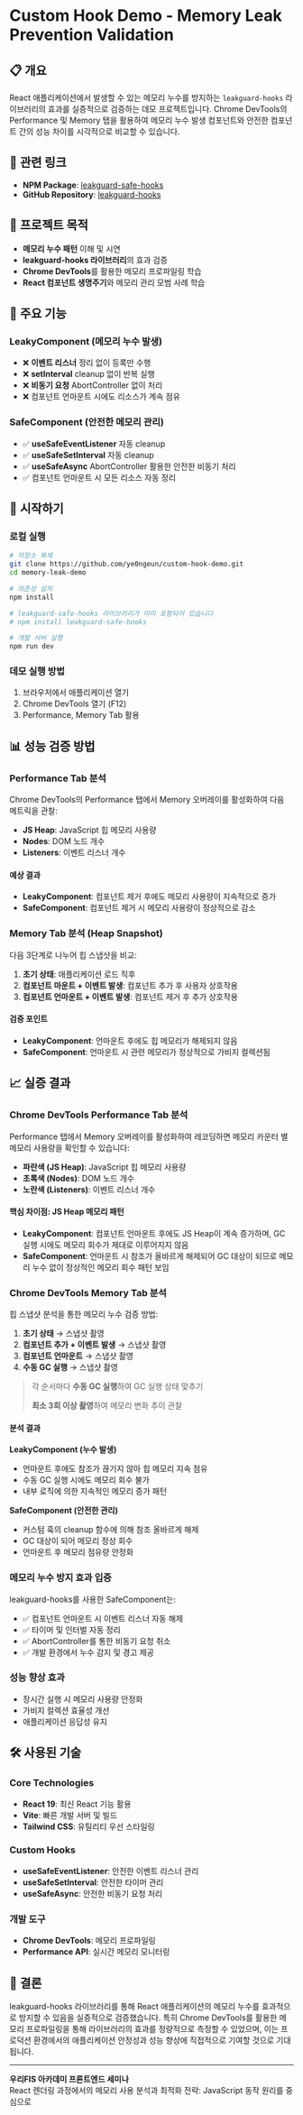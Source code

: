 # Custom Hook Demo - Memory Leak Prevention Validation

## 📋 개요

React 애플리케이션에서 발생할 수 있는 메모리 누수를 방지하는 `leakguard-hooks` 라이브러리의 효과를 실증적으로 검증하는 데모 프로젝트입니다. Chrome DevTools의 Performance 및 Memory 탭을 활용하여 메모리 누수 발생 컴포넌트와 안전한 컴포넌트 간의 성능 차이를 시각적으로 비교할 수 있습니다.

## 🔗 관련 링크

- **NPM Package**: [leakguard-safe-hooks](https://www.npmjs.com/package/leakguard-safe-hooks)
- **GitHub Repository**: [leakguard-hooks](https://github.com/noeyigg/leakguard-hooks)

## 🎯 프로젝트 목적

- **메모리 누수 패턴** 이해 및 시연
- **leakguard-hooks 라이브러리**의 효과 검증
- **Chrome DevTools**를 활용한 메모리 프로파일링 학습
- **React 컴포넌트 생명주기**와 메모리 관리 모범 사례 학습

## 🔧 주요 기능

### LeakyComponent (메모리 누수 발생)
- ❌ **이벤트 리스너** 정리 없이 등록만 수행
- ❌ **setInterval** cleanup 없이 반복 실행
- ❌ **비동기 요청** AbortController 없이 처리
- ❌ 컴포넌트 언마운트 시에도 리소스가 계속 점유

### SafeComponent (안전한 메모리 관리)
- ✅ **useSafeEventListener** 자동 cleanup
- ✅ **useSafeSetInterval** 자동 cleanup  
- ✅ **useSafeAsync** AbortController 활용한 안전한 비동기 처리
- ✅ 컴포넌트 언마운트 시 모든 리소스 자동 정리

## 🚀 시작하기
### 로컬 실행
```bash
# 저장소 복제
git clone https://github.com/ye0ngeun/custom-hook-demo.git
cd memory-leak-demo

# 의존성 설치
npm install

# leakguard-safe-hooks 라이브러리가 이미 포함되어 있습니다
# npm install leakguard-safe-hooks

# 개발 서버 실행
npm run dev
```
### 데모 실행 방법
1. 브라우저에서 애플리케이션 열기
2. Chrome DevTools 열기 (F12)
3. Performance, Memory Tab 활용

## 📊 성능 검증 방법

### Performance Tab 분석
Chrome DevTools의 Performance 탭에서 Memory 오버레이를 활성화하여 다음 메트릭을 관찰:

- **JS Heap**: JavaScript 힙 메모리 사용량
- **Nodes**: DOM 노드 개수  
- **Listeners**: 이벤트 리스너 개수

#### 예상 결과
- **LeakyComponent**: 컴포넌트 제거 후에도 메모리 사용량이 지속적으로 증가
- **SafeComponent**: 컴포넌트 제거 시 메모리 사용량이 정상적으로 감소

### Memory Tab 분석 (Heap Snapshot)
다음 3단계로 나누어 힙 스냅샷을 비교:

1. **초기 상태**: 애플리케이션 로드 직후
2. **컴포넌트 마운트 + 이벤트 발생**: 컴포넌트 추가 후 사용자 상호작용
3. **컴포넌트 언마운트 + 이벤트 발생**: 컴포넌트 제거 후 추가 상호작용

#### 검증 포인트
- **LeakyComponent**: 언마운트 후에도 힙 메모리가 해제되지 않음
- **SafeComponent**: 언마운트 시 관련 메모리가 정상적으로 가비지 컬렉션됨

## 📈 실증 결과

### Chrome DevTools Performance Tab 분석

Performance 탭에서 Memory 오버레이를 활성화하여 레코딩하면 메모리 카운터 별 메모리 사용량을 확인할 수 있습니다:
- **파란색 (JS Heap)**: JavaScript 힙 메모리 사용량
- **초록색 (Nodes)**: DOM 노드 개수  
- **노란색 (Listeners)**: 이벤트 리스너 개수

#### 핵심 차이점: JS Heap 메모리 패턴
- **LeakyComponent**: 컴포넌트 언마운트 후에도 JS Heap이 계속 증가하며, GC 실행 시에도 메모리 회수가 제대로 이루어지지 않음
- **SafeComponent**: 언마운트 시 참조가 올바르게 해제되어 GC 대상이 되므로 메모리 누수 없이 정상적인 메모리 회수 패턴 보임

### Chrome DevTools Memory Tab 분석  

힙 스냅샷 분석을 통한 메모리 누수 검증 방법:
1. **초기 상태** → 스냅샷 촬영
1. **컴포넌트 추가 + 이벤트 발생** → 스냅샷 촬영
2. **컴포넌트 언마운트** → 스냅샷 촬영  
3. **수동 GC 실행** → 스냅샷 촬영

> 각 순서마다 **수동 GC 실행**하여 GC 실행 상태 맞추기
>
> **최소 3회 이상 촬영**하여 메모리 변화 추이 관찰

#### 분석 결과
**LeakyComponent (누수 발생)**
- 언마운트 후에도 참조가 끊기지 않아 힙 메모리 지속 점유
- 수동 GC 실행 시에도 메모리 회수 불가
- 내부 로직에 의한 지속적인 메모리 증가 패턴

**SafeComponent (안전한 관리)**  
- 커스텀 훅의 cleanup 함수에 의해 참조 올바르게 해제
- GC 대상이 되어 메모리 정상 회수
- 언마운트 후 메모리 점유량 안정화

### 메모리 누수 방지 효과 입증
leakguard-hooks를 사용한 SafeComponent는:
- ✅ 컴포넌트 언마운트 시 이벤트 리스너 자동 해제
- ✅ 타이머 및 인터벌 자동 정리
- ✅ AbortController를 통한 비동기 요청 취소
- ✅ 개발 환경에서 누수 감지 및 경고 제공

### 성능 향상 효과
- 장시간 실행 시 메모리 사용량 안정화
- 가비지 컬렉션 효율성 개선
- 애플리케이션 응답성 유지

## 🛠️ 사용된 기술

### Core Technologies
- **React 19**: 최신 React 기능 활용
- **Vite**: 빠른 개발 서버 및 빌드
- **Tailwind CSS**: 유틸리티 우선 스타일링

### Custom Hooks
- **useSafeEventListener**: 안전한 이벤트 리스너 관리
- **useSafeSetInterval**: 안전한 타이머 관리  
- **useSafeAsync**: 안전한 비동기 요청 처리

### 개발 도구
- **Chrome DevTools**: 메모리 프로파일링
- **Performance API**: 실시간 메모리 모니터링

## 📝 결론

leakguard-hooks 라이브러리를 통해 React 애플리케이션의 메모리 누수를 효과적으로 방지할 수 있음을 실증적으로 검증했습니다. 특히 Chrome DevTools를 활용한 메모리 프로파일링을 통해 라이브러리의 효과를 정량적으로 측정할 수 있었으며, 이는 프로덕션 환경에서의 애플리케이션 안정성과 성능 향상에 직접적으로 기여할 것으로 기대됩니다.

---

**우리FIS 아카데미 프론트엔드 세미나**  
React 렌더링 과정에서의 메모리 사용 분석과 최적화 전략:
JavaScript 동작 원리를 중심으로
